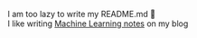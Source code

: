 I am too lazy to write my README.md :thinking: <br>
I like writing [Machine Learning notes](https://naiborhujosua.github.io/mlnotes_josua/) on my blog




